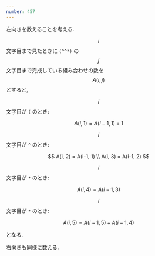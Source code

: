 ```yaml
---
number: 457
---
```

左向きを数えることを考える.

$$ i $$ 文字目まで見たときに `(^^*)` の $$ j $$ 文字目まで完成している組み合わせの数を $$ A(i, j) $$ とすると,

$$ i $$ 文字目が `(` のとき:

$$
A(i, 1) = A(i-1, 1) + 1
$$

$$ i $$ 文字目が `^` のとき:

$$
A(i, 2) = A(i-1, 1) \\
A(i, 3) = A(i-1, 2)
$$

$$ i $$ 文字目が `*` のとき:

$$
A(i, 4) = A(i-1, 3)
$$

$$ i $$ 文字目が `*` のとき:

$$
A(i, 5) = A(i-1, 5) + A(i-1, 4)
$$

となる.

右向きも同様に数える.
